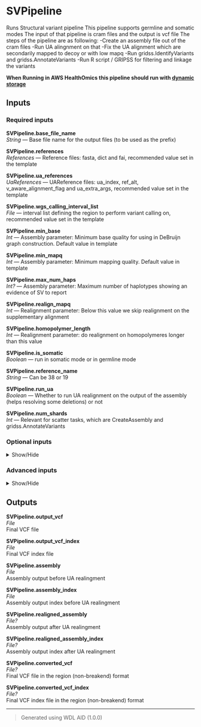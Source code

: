 # SVPipeline
Runs Structural variant pipeline
This pipeline supports germline and somatic modes
The input of that pipeline is cram files and the output is vcf file
The steps of the pipeline are as following:
-Create an assembly file out of the cram files
-Run UA alingnment on that
-Fix the UA alignment which are secondarily mapped to decoy or with low mapq
-Run gridss.IdentifyVariants and gridss.AnnotateVariants
-Run R script / GRIPSS for filtering and linkage the variants

<b>When Running in AWS HealthOmics this pipeline should run with [dynamic storage](https://docs.omics.ai/products/workbench/engines/parameters/aws-healthomics#storage_type-dynamic-or-static)</b>

## Inputs

### Required inputs
<p name="SVPipeline.base_file_name">
        <b>SVPipeline.base_file_name</b><br />
        <i>String </i> &mdash; 
         Base file name for the output files (to be used as the prefix) <br /> 
</p>
<p name="SVPipeline.references">
        <b>SVPipeline.references</b><br />
        <i>References </i> &mdash; 
         Reference files: fasta, dict and fai, recommended value set in the template <br /> 
</p>
<p name="SVPipeline.ua_references">
        <b>SVPipeline.ua_references</b><br />
        <i>UaReferences </i> &mdash; 
         UAReference files: ua_index, ref_alt, v_aware_alignment_flag and ua_extra_args, recommended value set in the template <br /> 
</p>
<p name="SVPipeline.wgs_calling_interval_list">
        <b>SVPipeline.wgs_calling_interval_list</b><br />
        <i>File </i> &mdash; 
         interval list defining the region to perform variant calling on, recommended value set in the template <br /> 
</p>
<p name="SVPipeline.min_base">
        <b>SVPipeline.min_base</b><br />
        <i>Int </i> &mdash; 
         Assembly parameter: Minimum base quality for using in DeBruijn graph construction. Default value in template <br /> 
</p>
<p name="SVPipeline.min_mapq">
        <b>SVPipeline.min_mapq</b><br />
        <i>Int </i> &mdash; 
         Assembly parameter: Minimum mapping quality. Default value in template <br /> 
</p>
<p name="SVPipeline.max_num_haps">
        <b>SVPipeline.max_num_haps</b><br />
        <i>Int? </i> &mdash; 
         Assembly parameter: Maximum number of haplotypes showing an evidence of SV to report <br /> 
</p>
<p name="SVPipeline.realign_mapq">
        <b>SVPipeline.realign_mapq</b><br />
        <i>Int </i> &mdash; 
         Realignment parameter: Below this value we skip realignment on the supplementary alignment <br /> 
</p>
<p name="SVPipeline.homopolymer_length">
        <b>SVPipeline.homopolymer_length</b><br />
        <i>Int </i> &mdash; 
         Realignment parameter: do realignment on homopolymeres longer than this value <br /> 
</p>
<p name="SVPipeline.is_somatic">
        <b>SVPipeline.is_somatic</b><br />
        <i>Boolean </i> &mdash; 
         run in somatic mode or in germline mode <br /> 
</p>
<p name="SVPipeline.reference_name">
        <b>SVPipeline.reference_name</b><br />
        <i>String </i> &mdash; 
         Can be 38 or 19 <br /> 
</p>
<p name="SVPipeline.run_ua">
        <b>SVPipeline.run_ua</b><br />
        <i>Boolean </i> &mdash; 
         Whether to run UA realignment on the output of the assembly (helps resolving some deletions) or not <br /> 
</p>
<p name="SVPipeline.num_shards">
        <b>SVPipeline.num_shards</b><br />
        <i>Int </i> &mdash; 
         Relevant for scatter tasks, which are CreateAssembly and gridss.AnnotateVariants <br /> 
</p>

### Optional inputs
<details>
<summary> Show/Hide </summary>
<p name="SVPipeline.input_germline_crams">
        <b>SVPipeline.input_germline_crams</b><br />
        <i>Array[File] &mdash; Default: []</i><br />
        Input CRAM file for the germline or matched normal sample; optinal for supporting somatic calling tumor only
</p>
<p name="SVPipeline.input_germline_crams_indexes">
        <b>SVPipeline.input_germline_crams_indexes</b><br />
        <i>Array[File] &mdash; Default: []</i><br />
        Input CRAM index for the germline or matched normal sample; optinal for supporting somatic calling tumor only
</p>
<p name="SVPipeline.input_tumor_crams">
        <b>SVPipeline.input_tumor_crams</b><br />
        <i>Array[File] &mdash; Default: []</i><br />
        Input CRAM file for the tumor (in case of matched T/N calling)
</p>
<p name="SVPipeline.input_tumor_crams_indexes">
        <b>SVPipeline.input_tumor_crams_indexes</b><br />
        <i>Array[File] &mdash; Default: []</i><br />
        Input CRAM index for the tumor (in case of matched T/N calling)
</p>
<p name="SVPipeline.min_indel_sc_size_to_include">
        <b>SVPipeline.min_indel_sc_size_to_include</b><br />
        <i>String? &mdash; Default: None</i><br />
        Assembly parameter: Minimum size of an indel and soft-clipping in the read to include the read in the assembly.
</p>
<p name="SVPipeline.blacklist_bed">
        <b>SVPipeline.blacklist_bed</b><br />
        <i>File? &mdash; Default: None</i><br />
        Gridss blacklist file
</p>
<p name="SVPipeline.prefilter_query">
        <b>SVPipeline.prefilter_query</b><br />
        <i>String? &mdash; Default: None</i><br />
        Expression (in bcftools view format) to filter the variants before annotation
</p>
<p name="SVPipeline.gridss_metrics_interval">
        <b>SVPipeline.gridss_metrics_interval</b><br />
        <i>String? &mdash; Default: None</i><br />
        Interval for collecting gridss metrics
</p>
<p name="SVPipeline.pon_sgl_file">
        <b>SVPipeline.pon_sgl_file</b><br />
        <i>File? &mdash; Default: None</i><br />
        gripss paramter: Panel of normals for single end breakend (partially resolved) calls. Note that the default value is in template
</p>
<p name="SVPipeline.pon_sv_file">
        <b>SVPipeline.pon_sv_file</b><br />
        <i>File? &mdash; Default: None</i><br />
        gripss paramter: panel of normals for breakpoint (fully resolved) calls. Note that the default value is in template
</p>
<p name="SVPipeline.repeat_mask_file">
        <b>SVPipeline.repeat_mask_file</b><br />
        <i>File? &mdash; Default: None</i><br />
        gripss paramter: Repeat mask file. Note that the default value is in template
</p>
<p name="SVPipeline.known_hotspot_file">
        <b>SVPipeline.known_hotspot_file</b><br />
        <i>File? &mdash; Default: None</i><br />
        gripss paramter: Known locations that are hot spot for SVs (see https://github.com/hartwigmedical/hmftools/tree/master/linx), filtered less stringently
</p>
<p name="SVPipeline.min_normal_coverage">
        <b>SVPipeline.min_normal_coverage</b><br />
        <i>Int? &mdash; Default: None</i><br />
        gripss paramter: Minimum coverage in the normal sample to determine somatic status. Default value:8
</p>
<p name="SVPipeline.exclude_filters">
        <b>SVPipeline.exclude_filters</b><br />
        <i>String? &mdash; Default: None</i><br />
        gripss paramter: Exclude filters from the output vcf, separated by ;
</p>
<p name="SVPipeline.symbolic_vcf_format">
        <b>SVPipeline.symbolic_vcf_format</b><br />
        <i>Boolean &mdash; Default: None</i><br />
        Whether to convert the output vcf to the region format or not, default True
</p>
<p name="SVPipeline.cloud_provider_override">
        <b>SVPipeline.cloud_provider_override</b><br />
        <i>String? &mdash; Default: None</i><br />
        Cloud provider to use for the workflow. Currently supported: aws, gcp default: gcp
</p>
</details>


### Advanced inputs
<details>
<summary> Show/Hide </summary>
<p name="SVPipeline.config_file_string">
        <b>SVPipeline.config_file_string</b><br />
        <i>String &mdash; Default: None</i><br />
         Gridss config file content 
</p>
<p name="SVPipeline.create_assembly_memory_override">
        <b>SVPipeline.create_assembly_memory_override</b><br />
        <i>Int? &mdash; Default: None</i><br />
         memory override for create_assembly task 
</p>
<p name="SVPipeline.annotate_variants_cpu_override">
        <b>SVPipeline.annotate_variants_cpu_override</b><br />
        <i>Int? &mdash; Default: None</i><br />
         cpu override for annotate_variants task 
</p>
<p name="SVPipeline.annotate_variants_memory_override">
        <b>SVPipeline.annotate_variants_memory_override</b><br />
        <i>Int? &mdash; Default: None</i><br />
         memory override for annotate_variants task 
</p>
<p name="SVPipeline.scatter_intervals_break">
        <b>SVPipeline.scatter_intervals_break</b><br />
        <i>Int &mdash; Default: None</i><br />
         Maximal resolution for scattering intervals 
</p>
</details>

## Outputs
<p name="SVPipeline.output_vcf">
        <b>SVPipeline.output_vcf</b><br />
        <i>File</i><br />
        Final VCF file
</p>
<p name="SVPipeline.output_vcf_index">
        <b>SVPipeline.output_vcf_index</b><br />
        <i>File</i><br />
        Final VCF index file
</p>
<p name="SVPipeline.assembly">
        <b>SVPipeline.assembly</b><br />
        <i>File</i><br />
        Assembly output before UA realingment
</p>
<p name="SVPipeline.assembly_index">
        <b>SVPipeline.assembly_index</b><br />
        <i>File</i><br />
        Assembly output index before UA realingment
</p>
<p name="SVPipeline.realigned_assembly">
        <b>SVPipeline.realigned_assembly</b><br />
        <i>File?</i><br />
        Assembly output after UA realingment
</p>
<p name="SVPipeline.realigned_assembly_index">
        <b>SVPipeline.realigned_assembly_index</b><br />
        <i>File?</i><br />
        Assembly output index after UA realingment
</p>
<p name="SVPipeline.converted_vcf">
        <b>SVPipeline.converted_vcf</b><br />
        <i>File?</i><br />
        Final VCF file in the region (non-breakend) format
</p>
<p name="SVPipeline.converted_vcf_index">
        <b>SVPipeline.converted_vcf_index</b><br />
        <i>File?</i><br />
        Final VCF index file in the region (non-breakend) format
</p>

<hr />

> Generated using WDL AID (1.0.0)
